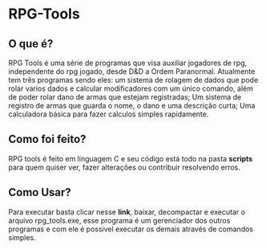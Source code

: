 # RPG-Tools

## O que é?

RPG Tools é uma série de programas que visa auxiliar jogadores de rpg, independente do rpg jogado, desde D&D a Ordem Paranormal. Atualmente tem três programas sendo eles: um sistema de rolagem de dados que pode rolar varios dados e calcular modificadores com um único comando, além de poder rolar dano de armas que estejam registradas; Um sistema de registro de armas que guarda o nome, o dano e uma descrição curta; Uma calculadora básica para fazer calculos simples rapidamente. 

## Como foi feito?

RPG tools é feito em linguagem C e seu código está todo na pasta **scripts** para quem quiser ver, fazer alterações ou contribuir resolvendo erros.

## Como Usar?

Para executar basta clicar nesse **link**, baixar, decompactar e executar o arquivo rpg_tools.exe, esse programa é um gerenciador dos outros programas e com ele é possivel executar os demais através de comandos simples.

